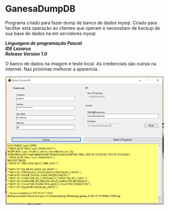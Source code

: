 # GanesaDumpDB

Programa criado para fazer dump de banco de dados mysql. Criado para facilitar esta operação ao clientes que operam e necessitam de backup de sua base de dados na em servidores mysql.

***Linguagem de programação Pascal*** <br>
***IDE Lazarus*** <br>
***Release Version 1.0*** <br>

O banco de dados na imagem é teste local. As credenciais são outras na internet.
Nas próximas melhorar a aparencia.

<img src="https://github.com/EuFreela/GanesaDumpDB/blob/master/xxx.png">
